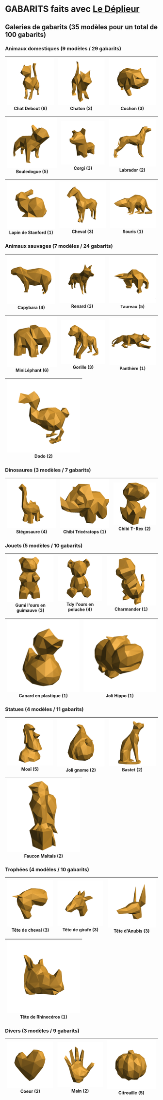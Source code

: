 # GABARITS faits avec [Le Déplieur](https://gilboonet.github.io/deplieur/UI1.html)

## Galeries de gabarits (35 modèles pour un total de 100 gabarits)

### Animaux domestiques (9 modèles / 29 gabarits)
| [![](https://github.com/gilboonet/designs/blob/master/2023/assets/images/miniChatDebout.png)](https://github.com/gilboonet/designs/blob/master/2023/chat_debout/README.md) <br>Chat Debout (8) |  [![](https://github.com/gilboonet/designs/blob/master/2023/assets/images/miniChaton.png)](https://github.com/gilboonet/designs/blob/master/2023/chaton/README.md) <br>Chaton (3)| [![](https://github.com/gilboonet/designs/blob/master/2023/assets/images/miniCochon.png)](https://github.com/gilboonet/designs/blob/master/2023/Cochon/README.md) <br>Cochon (3) |
|:--:|:--:|:--:|

| [![](https://github.com/gilboonet/designs/blob/master/2023/assets/images/miniBouledogue.png)](https://github.com/gilboonet/designs/blob/master/2023/bouledogue/README.md) <br>Bouledogue (5) | [![](https://github.com/gilboonet/designs/blob/master/2023/assets/images/miniCorgi.png)](https://github.com/gilboonet/designs/blob/master/2023/Corgi/README.md) <br>Corgi (3) | [![](https://github.com/gilboonet/designs/blob/master/2023/assets/images/miniChien.png)](https://github.com/gilboonet/designs/blob/master/2023/Chien/README.md) <br>Labrador (2) |
|:--:|:--:|:--:|

| [![](https://github.com/gilboonet/designs/blob/master/2023/assets/images/miniLapin.png)](https://github.com/gilboonet/designs/blob/master/2023/LapinStanford/README.md) <br>Lapin de Stanford (1) | [![](https://github.com/gilboonet/designs/blob/master/2023/assets/images/miniCheval.png)](https://github.com/gilboonet/designs/blob/master/2023/Cheval/README.md) <br>Cheval (3) | [![](https://github.com/gilboonet/designs/blob/master/2023/assets/images/miniSouris.png)](https://github.com/gilboonet/designs/blob/master/2023/Souris/README.md) <br>Souris (1) |
|:--:|:--:|:--:|

### Animaux sauvages (7 modèles / 24 gabarits)
| [![](https://github.com/gilboonet/designs/blob/master/2023/assets/images/miniCapybara.png)](https://github.com/gilboonet/designs/blob/master/2023/capybara/README.md) <br>Capybara (4) | [![](https://github.com/gilboonet/designs/blob/master/2023/assets/images/miniRenard.png)](https://github.com/gilboonet/designs/blob/master/2023/renard/README.md) <br>Renard (3) |[![](https://github.com/gilboonet/designs/blob/master/2023/assets/images/miniTaureau.png)](https://github.com/gilboonet/designs/blob/master/2023/taureau/README.md) <br>Taureau (5) |
|:--:|:--:|:--:|

| [![](https://github.com/gilboonet/designs/blob/master/2023/assets/images/miniMile.png)](https://github.com/gilboonet/designs/blob/master/2023/mini_lephant/README.md) <br>MiniLéphant (6) | [![](https://github.com/gilboonet/designs/blob/master/2023/assets/images/miniGorille.png)](https://github.com/gilboonet/designs/blob/master/2023/Gorille/README.md) <br>Gorille (3) | [![](https://github.com/gilboonet/designs/blob/master/2023/assets/images/miniPanthere.png)](https://github.com/gilboonet/designs/blob/master/2023/Panthere/README.md) <br>Panthère (1) |
|:--:|:--:|:--:|

| [![](https://github.com/gilboonet/designs/blob/master/2023/assets/images/miniDodo.png)](https://github.com/gilboonet/designs/blob/master/2023/Dodo/README.md) <br>Dodo (2) |
|:--:|

### Dinosaures (3 modèles / 7 gabarits)
| [![](https://github.com/gilboonet/designs/blob/master/2023/assets/images/miniCuteDino.png)](https://github.com/gilboonet/designs/blob/master/2023/stegosaure/README.md) <br>Stégosaure (4) | [![](https://github.com/gilboonet/designs/blob/master/2023/assets/images/miniChibiTri.png)](https://github.com/gilboonet/designs/blob/master/2023/ChibiTri/README.md) <br>Chibi Tricératops (1) | [![](https://github.com/gilboonet/designs/blob/master/2023/assets/images/miniChibiTRex.png)](https://github.com/gilboonet/designs/blob/master/2023/ChibiTRex/README.md) <br>Chibi T-Rex (2) |
|:--:|:--:|:--:|

### Jouets (5 modèles / 10 gabarits)
| [![](https://github.com/gilboonet/designs/blob/master/2023/assets/images/miniGumi.png)](https://github.com/gilboonet/designs/blob/master/2023/gumi/README.md) <br>Gumi l'ours en guimauve (3) | [![](https://github.com/gilboonet/designs/blob/master/2023/assets/images/miniTdy.png)](https://github.com/gilboonet/designs/blob/master/2023/tdy/README.md) <br>Tdy l'ours en peluche (4) | [![](https://github.com/gilboonet/designs/blob/master/2023/assets/images/miniCharmander.png)](https://github.com/gilboonet/designs/blob/master/2023/Charmander/README.md) <br>Charmander (1) |
|:--:|:--:|:--:|

| [![](https://github.com/gilboonet/designs/blob/master/2023/assets/images/miniCanard.png)](https://github.com/gilboonet/designs/blob/master/2023/Canard/README.md) <br>Canard en plastique (1) | [![](https://github.com/gilboonet/designs/blob/master/2023/assets/images/miniJoliHippo.png)](https://github.com/gilboonet/designs/blob/master/2023/JoliHippo/README.md) <br>Joli Hippo (1) |
|:--:|:--:|

### Statues (4 modèles / 11 gabarits)
| [![](https://github.com/gilboonet/designs/blob/master/2023/assets/images/miniMoai.png)](https://github.com/gilboonet/designs/blob/master/2023/moai/README.md) <br>Moaï (5) | [![](https://github.com/gilboonet/designs/blob/master/2023/assets/images/miniJoliGnome.png)](https://github.com/gilboonet/designs/blob/master/2023/JoliGnome/README.md) <br>Joli gnome (2) | [![](https://github.com/gilboonet/designs/blob/master/2023/assets/images/miniBastet.png)](https://github.com/gilboonet/designs/blob/master/2023/Bastet/README.md) <br>Bastet (2) |
|:--:|:--:|:--:|

| [![](https://github.com/gilboonet/designs/blob/master/2023/assets/images/miniFauconMaltais.png)](https://github.com/gilboonet/designs/blob/master/2023/FauconMaltais/README.md) <br>Faucon Maltais (2) |
|:--:|

### Trophées (4 modèles / 10 gabarits)
| [![](https://github.com/gilboonet/designs/blob/master/2023/assets/images/miniTeteCheval.png)](https://github.com/gilboonet/designs/blob/master/2023/teteCheval/README.md) <br>Tête de cheval (3) | [![](https://github.com/gilboonet/designs/blob/master/2023/assets/images/miniTeteGirafe.png)](https://github.com/gilboonet/designs/blob/master/2023/TeteGirafe/README.md) <br>Tête de girafe (3) | [![](https://github.com/gilboonet/designs/blob/master/2023/assets/images/miniTeteAnubis.png)](https://github.com/gilboonet/designs/blob/master/2023/TeteAnubis/README.md) <br>Tête d'Anubis (3) |
|:--:|:--:|:--:|

| [![](https://github.com/gilboonet/designs/blob/master/2023/assets/images/miniTeteRhino.png)](https://github.com/gilboonet/designs/blob/master/2023/TeteRhino/README.md) <br>Tête de Rhinocéros (1) |
|:--:|

### Divers (3 modèles / 9 gabarits)
| [![](https://github.com/gilboonet/designs/blob/master/2023/assets/images/miniCoeur.png)](https://github.com/gilboonet/designs/blob/master/2023/Coeur/README.md) <br>Coeur (2) | [![](https://github.com/gilboonet/designs/blob/master/2023/assets/images/miniMain.png)](https://github.com/gilboonet/designs/blob/master/2023/Main/README.md) <br>Main (2) | [![](https://github.com/gilboonet/designs/blob/master/2023/assets/images/miniCitrouille.png)](https://github.com/gilboonet/designs/blob/master/2023/Citrouille/README.md) <br>Citrouille (5) |
|:--:|:--:|:--:|
